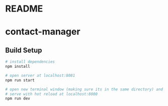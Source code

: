 # README
# contact-manager

## Build Setup

``` bash
# install dependencies
npm install

# open server at localhost:8081
npm run start

# open new terminal window (making sure its in the same directory) and
# serve with hot reload at localhost:8080
npm run dev

```
